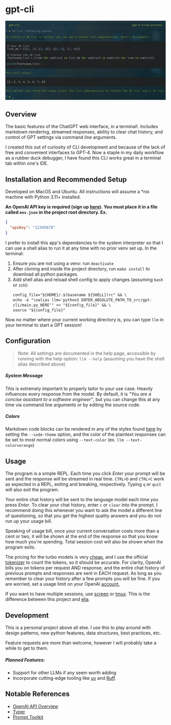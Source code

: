 # gpt-cli

![preview](./screenshot.png?raw=true)

## Overview

The basic features of the ChatGPT web interface, in a terminal!. Includes markdown rendering, streamed responses, ability to clear chat history, and control of GPT settings via command line arguments.

I created this out of curiosity of CLI development and because of the lack of free and convenient interfaces to GPT-4.
Now a staple in my daily workflow as a rubber duck debugger, I have found this CLI works great in a terminal tab within one's IDE.

## Installation and Recommended Setup

Developed on MacOS and Ubuntu. All instructions will assume a *nix machine with Python 3.11+ installed. 

**An OpenAI API key is required (sign up [here](https://platform.openai.com/account/api-keys)). You must place it in a file called `env.json` in the project root directory. Ex.**

```json
{
  "apiKey": "12345678"
}
```

I prefer to install this app's dependencies to the system interpreter so that I can use a shell alias to run it at any time with no prior venv set up. In the terminal:

1. Ensure you are not using a venv: run `deactivate`
2. After cloning and inside the project directory, run `make install` to download all python packages. 
3. Add shell alias and reload shell config to apply changes (assuming `bash` or `zsh`):
    ```shell
   config_file="${HOME}/.$(basename ${SHELL})rc" && \
   echo -e "\nalias llm='python3 ENTER_ABSOLUTE_PATH_TO_src/gpt-cli/main.py_HERE'" >> "${config_file}" && \ 
   source "${config_file}" 
   ```
Now no matter where your current working directory is, you can type `llm` in your terminal to start a GPT session!

## Configuration

> Note: All settings are documented in the help page, accessible by running with the help option: `llm --help` (assuming you have the shell alias described above)

##### System Message

This is extremely important to properly tailor to your use case. Heavily influences every response from the model. By default, it is _"You are a concise assistant to a software engineer"_,
but you can change this at any time via command line arguments or by editing the source code. 

##### Colors

Markdown code blocks can be rendered in any of the styles found [here](https://pygments.org/styles/) by setting the `--code-theme` option,
and the color of the plaintext responses can be set to most normal colors using `--text-color` (ex. `llm --text-color=orange`)

## Usage

The program is a simple REPL. Each time you click _Enter_ your prompt will be sent and the response will be streamed in real time. 
`CTRL+D` and `CTRL+C` work as expected in a REPL, exiting and breaking, respectively. Typing `q` or `quit` will also exit the program.

Your entire chat history will be sent to the language model each time you press _Enter_. To clear your chat history, enter `c` or `clear` into the prompt. 
I recommend doing this whenever you want to ask the model a different line of questioning, so that you get the highest quality answers and you do not run up your usage bill. 

Speaking of usage bill, once your current conversation costs more than a cent or two, it will be shown at the end of the response so that you know how much you're spending. Total session cost will also be shown when the program exits.

The pricing for the turbo models is very [cheap](https://openai.com/pricing), and I use the official [tokenizer](https://github.com/openai/tiktoken) to count the tokens, so it should be accurate. 
For clarity, OpenAI bills you on tokens per request AND response, and the entire chat history of previous prompts and responses are sent in EACH request. As long as you remember to clear your history after a few prompts you will be fine. 
If you are worried, set a usage limit on your OpenAI [account.](https://platform.openai.com/login/)

If you want to have multiple sessions, use [screen](https://www.gnu.org/software/screen/manual/screen.html) or [tmux](https://github.com/tmux/tmux/wiki). This is the difference between this project and [elia](https://github.com/darrenburns/elia).

## Development

This is a personal project above all else. I use this to play around with design patterns, new python features, data structures, best practices, etc. 

Feature requests are more than welcome, however I will probably take a while to get to them. 

##### Planned Features:

- Support for other LLMs if any seem worth adding
- Incorporate cutting-edge tooling like [uv](https://github.com/astral-sh/uv) and [Ruff](https://github.com/astral-sh/ruff). 

## Notable References

- [OpenAI API Overview](https://platform.openai.com/docs/api-reference/introduction)
- [Typer](https://typer.tiangolo.com/)
- [Prompt Toolkit](https://python-prompt-toolkit.readthedocs.io/en/master/)
